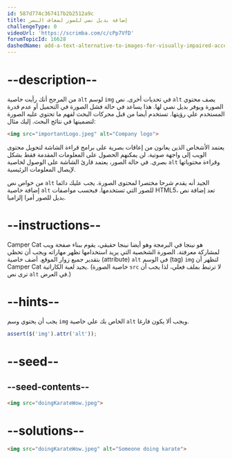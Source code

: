 ```yaml
---
id: 587d774c367417b2b2512a9c
title: إضافة بديل نصي للصور لضعاف البصر
challengeType: 0
videoUrl: 'https://scrimba.com/c/cPp7VfD'
forumTopicId: 16628
dashedName: add-a-text-alternative-to-images-for-visually-impaired-accessibility
---
```


# --description--

من المرجح أنك رأيت خاصية `alt` لوسم `img` في تحديات أخرى. نص `alt` يصف محتوي الصورة ويوفر بديل نصي لها. هذا يساعد في حالة فشل الصورة في التحميل أو عدم قدرة المستخدم علي رؤيتها. تستخدم أيضا من قبل محركات البحث لفهم ما تحتوي عليه الصورة لتضمينها في نتائج البحث. إليك مثال:

```html
<img src="importantLogo.jpeg" alt="Company logo">
```

يعتمد الأشخاص الذين يعانون من إعاقات بصرية على برامج قراءة الشاشة لتحويل محتوى الويب إلى واجهة صوتية. لن يمكنهم الحصول على المعلومات المقدمة فقط بشكل بصري. في حالة الصور، يعتمد قارئ الشاشة على الوصول لخاصية `alt` وقراءة محتوياتها لإيصال المعلومات الرئيسية.

من خواص نص `alt` الجيد أنه يقدم شرحا مختصرا لمحتوى الصورة. يجب عليك دائما إضافة خاصية `alt` للصور التي تستخدمها. فبحسب مواصفات HTML5، تعد إضافة نص بديل للصور أمرا إلزاميا.

# --instructions--

Camper Cat هو نينجا في البرمجة وهو أيضا نينجا حقيقي، يقوم ببناء صفحة ويب لمشاركة معرفتة. الصورة الشخصية التي يريد استخدامها تظهر مهاراته ويجب أن تحظي بتقدير جميع زوار الموقع. أضف خاصية (attribute) `alt` في الوسم (tag) `img` لتظهر أن Camper Cat يجيد لعبة الكاراتية. (خاصية الصورة `src` لا ترتبط بملف فعلي، لذا يجب أن ترى نص `alt` في العرض.)

# --hints--

يجب أن يحتوي وسم `img` الخاص بك علي خاصية `alt` ويجب ألا يكون فارغا.

```js
assert($('img').attr('alt'));
```

# --seed--

## --seed-contents--

```html
<img src="doingKarateWow.jpeg">
```

# --solutions--

```html
<img src="doingKarateWow.jpeg" alt="Someone doing karate">
```
